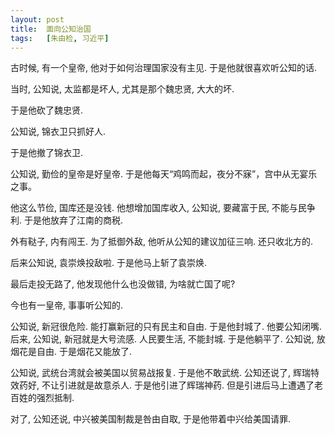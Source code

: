 ```yaml
---
layout: post
title:  面向公知治国
tags:   [朱由检, 习近平]
---
```


古时候, 有一个皇帝, 他对于如何治理国家没有主见. 于是他就很喜欢听公知的话.

当时, 公知说, 太监都是坏人, 尤其是那个魏忠贤, 大大的坏.

于是他砍了魏忠贤.

公知说, 锦衣卫只抓好人.

于是他撤了锦衣卫.

公知说, 勤俭的皇帝是好皇帝. 于是他每天“鸡鸣而起，夜分不寐”，宫中从无宴乐之事。

他这么节俭, 国库还是没钱. 他想增加国库收入, 公知说, 要藏富于民, 不能与民争利.
于是他放弃了江南的商税.

外有鞑子, 内有闯王. 为了抵御外敌, 他听从公知的建议加征三响. 还只收北方的.

后来公知说, 袁崇焕投敌啦. 于是他马上斩了袁崇焕.

最后走投无路了, 他发现他什么也没做错, 为啥就亡国了呢?

今也有一皇帝, 事事听公知的.

公知说, 新冠很危险. 能打赢新冠的只有民主和自由. 于是他封城了. 他要公知闭嘴.
后来, 公知说, 新冠就是大号流感. 人民要生活, 不能封城. 于是他躺平了.
公知说, 放烟花是自由. 于是烟花又能放了.

公知说, 武统台湾就会被美国以贸易战报复. 于是他不敢武统.
公知还说了, 辉瑞特效药好, 不让引进就是故意杀人. 于是他引进了辉瑞神药. 但是引进后马上遭遇了老百姓的强烈抵制.

对了, 公知还说, 中兴被美国制裁是咎由自取, 于是他带着中兴给美国请罪.

